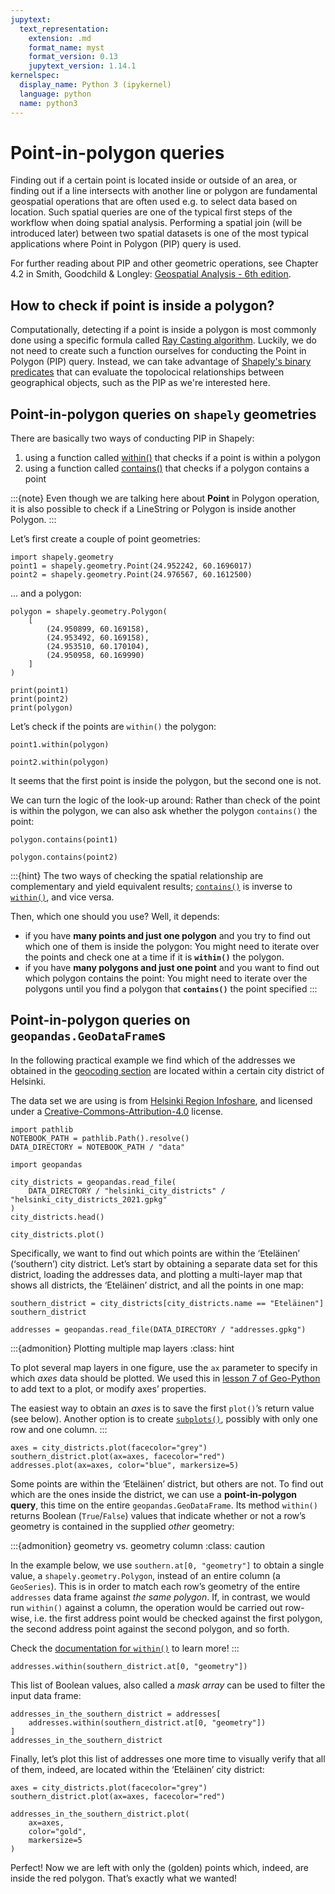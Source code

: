 ```yaml
---
jupytext:
  text_representation:
    extension: .md
    format_name: myst
    format_version: 0.13
    jupytext_version: 1.14.1
kernelspec:
  display_name: Python 3 (ipykernel)
  language: python
  name: python3
---
```


# Point-in-polygon queries

Finding out if a certain point is located inside or outside of an area,
or finding out if a line intersects with another line or polygon are
fundamental geospatial operations that are often used e.g. to select
data based on location. Such spatial queries are one of the typical
first steps of the workflow when doing spatial analysis. Performing a
spatial join (will be introduced later) between two spatial datasets is
one of the most typical applications where Point in Polygon (PIP) query
is used.

For further reading about PIP and other geometric operations,
see Chapter 4.2 in Smith, Goodchild & Longley: [Geospatial Analysis - 6th edition](https://www.spatialanalysisonline.com/HTML/index.html).


## How to check if point is inside a polygon?

Computationally, detecting if a point is inside a polygon is most commonly done using a specific formula called [Ray Casting algorithm](https://en.wikipedia.org/wiki/Point_in_polygon#Ray_casting_algorithm).
Luckily, we do not need to create such a function ourselves for
conducting the Point in Polygon (PIP) query. Instead, we can take
advantage of [Shapely's binary predicates](https://shapely.readthedocs.io/en/stable/manual.html#binary-predicates)
that can evaluate the topolocical relationships between geographical
objects, such as the PIP as we're interested here.

## Point-in-polygon queries on `shapely` geometries

There are basically two ways of conducting PIP in Shapely:

1. using a function called
   [within()](https://shapely.readthedocs.io/en/stable/manual.html#object.within)
   that checks if a point is within a polygon
2. using a function called
   [contains()](https://shapely.readthedocs.io/en/stable/manual.html#object.contains)
   that checks if a polygon contains a point


:::{note}
Even though we are talking here about **Point** in Polygon
operation, it is also possible to check if a LineString or Polygon is
inside another Polygon.
:::


Let’s first create a couple of point geometries:

```{code-cell}
import shapely.geometry
point1 = shapely.geometry.Point(24.952242, 60.1696017)
point2 = shapely.geometry.Point(24.976567, 60.1612500)
```

... and a polygon:

```{code-cell}
polygon = shapely.geometry.Polygon(
    [
        (24.950899, 60.169158),
        (24.953492, 60.169158),
        (24.953510, 60.170104),
        (24.950958, 60.169990)
    ]
)
```

```{code-cell}
print(point1)
print(point2)
print(polygon)
```

Let’s check if the points are `within()` the polygon:

```{code-cell}
point1.within(polygon)
```

```{code-cell}
point2.within(polygon)
```

It seems that the first point is inside the polygon, but the second one is not.

We can turn the logic of the look-up around: Rather than check of the point is
within the polygon, we can also ask whether the polygon `contains()` the point:

```{code-cell}
polygon.contains(point1)
```

```{code-cell}
polygon.contains(point2)
```

:::{hint}
The two ways of checking the spatial relationship are complementary and yield
equivalent results;
[`contains()`](https://shapely.readthedocs.io/en/stable/manual.html#object.contains)
is inverse to
[`within()`](https://shapely.readthedocs.io/en/stable/manual.html#object.within),
and vice versa.

Then, which one should you use? Well, it depends:

-  if you have **many points and just one polygon** and you try to find out
   which one of them is inside the polygon: You might need to iterate over the
   points and check one at a time if it is **`within()`** the polygon.
-  if you have **many polygons and just one point** and you want to find out
   which polygon contains the point: You might need to iterate over the
   polygons until you find a polygon that **`contains()`** the point specified
:::


## Point-in-polygon queries on `geopandas.GeoDataFrame`s

In the following practical example we find which of the addresses we obtained
in the [geocoding section](geocoding-in-geopandas) are located within a certain
city district of Helsinki.

The data set we are using is from [Helsinki Region Infoshare](https://hri.fi/data/en_GB/dataset/helsingin-piirijako), and licensed under a [Creative-Commons-Attribution-4.0](https://creativecommons.org/licenses/by/4.0/) license.

```{code-cell}
import pathlib
NOTEBOOK_PATH = pathlib.Path().resolve()
DATA_DIRECTORY = NOTEBOOK_PATH / "data"
```

```{code-cell}
import geopandas

city_districts = geopandas.read_file(
    DATA_DIRECTORY / "helsinki_city_districts" / "helsinki_city_districts_2021.gpkg"
)
city_districts.head()
```

```{code-cell}
city_districts.plot()
```

Specifically, we want to find out which points are within the ‘Eteläinen’
(‘southern’) city district. Let’s start by obtaining a separate data set for
this district, loading the addresses data, and plotting a multi-layer map
that shows all districts, the ‘Eteläinen’ district, and all the points in
one map:

```{code-cell}
southern_district = city_districts[city_districts.name == "Eteläinen"]
southern_district
```

```{code-cell}
addresses = geopandas.read_file(DATA_DIRECTORY / "addresses.gpkg")
```

:::{admonition} Plotting multiple map layers
:class: hint

To plot several map layers in one figure, use the `ax` parameter to specify in
which *axes* data should be plotted. We used this in [lesson 7 of
Geo-Python](https://geo-python-site.readthedocs.io/en/latest/notebooks/L7/matplotlib.html) to add text to a plot, or modify axes’ properties.

The easiest way to obtain an *axes* is to save the first `plot()`’s
return value (see below). Another option is to create [`subplots()`](https://geo-python-site.readthedocs.io/en/latest/notebooks/L7/advanced-plotting.html#using-subplots), possibly with only one row and one column.
:::

```{code-cell}
axes = city_districts.plot(facecolor="grey")
southern_district.plot(ax=axes, facecolor="red")
addresses.plot(ax=axes, color="blue", markersize=5)
```

Some points are within the ‘Eteläinen’ district, but others are not. To find
out which are the ones inside the district, we can use a **point-in-polygon
query**, this time on the entire `geopandas.GeoDataFrame`. Its method
`within()` returns Boolean (`True`/`False`) values that indicate whether or not
a row’s geometry is contained in the supplied *other* geometry:


:::{admonition} geometry vs. geometry column
:class: caution

In the example below, we use `southern.at[0, "geometry"]` to obtain a single
value, a `shapely.geometry.Polygon`, instead of an entire column (a
`GeoSeries`). This is in order to match each row’s geometry of the entire
`addresses` data frame against *the same polygon*. If, in contrast, we would
run `within()` against a column, the operation would be carried out row-wise,
i.e. the first address point would be checked against the first polygon, the
second address point against the second polygon, and so forth.

Check the [documentation for
`within()`](https://geopandas.org/en/stable/docs/reference/api/geopandas.GeoSeries.within.html)
to learn more!
:::


```{code-cell}
addresses.within(southern_district.at[0, "geometry"])
```

This list of Boolean values, also called a *mask array* can be used to filter
the input data frame:

```{code-cell}
addresses_in_the_southern_district = addresses[
    addresses.within(southern_district.at[0, "geometry"])
]
addresses_in_the_southern_district
```

Finally, let’s plot this list of addresses one more time to visually verify
that all of them, indeed, are located within the ‘Eteläinen’ city district:

```{code-cell}
axes = city_districts.plot(facecolor="grey")
southern_district.plot(ax=axes, facecolor="red")

addresses_in_the_southern_district.plot(
    ax=axes,
    color="gold",
    markersize=5
)
```

Perfect! Now we are left with only the (golden) points which, indeed, are
inside the red polygon. That’s exactly what we wanted!
